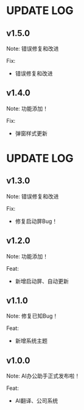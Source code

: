 # UPDATE LOG

## v1.5.0

Note: 错误修复和改进

Fix:

- 错误修复和改进

## v1.4.0

Note: 功能添加！

Fix:

- 弹窗样式更新


# UPDATE LOG

## v1.3.0

Note: 错误修复和改进

Fix:

- 修复启动屏Bug！

## v1.2.0

Note: 功能添加！

Feat:

- 新增启动屏、自动更新

## v1.1.0

Note: 修复已知Bug！

Feat:

- 新增系统主题

## v1.0.0

Note: AI办公助手正式发布啦！

Feat:

- AI翻译、公司系统

